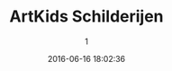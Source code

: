 ---
index: 294
title: "ArtKids Schilderijen"
subtitle: ""
author: 1
date: "2016-06-16 18:02:36"
date_gmt: "2016-06-16 16:02:36"
excerpt: ""
content: "<h2><i class=\"fa fa-child\"> </i> ArtKids Schilderijen <span class=\"has-text-calm is-size-4\">Beeldende Onschuld</span></h2>\r\n<p>Elk kind tekent en elk kind houdt van schilderen. Wanneer onze kinderen tekenen en hun werk aan ons presenteren, werpen wij vaak een vluchtige blik en geven een snel compliment voor het goede werk. Echter de waarheid is dat, diep in ons hart, we de ware Schoonheid van de kindertekening over het hoofd zien tot we dezelfde tekening geschilderd zien. Draw2Paint is Stichting ArtKids manier om de verborgen Schoonheid in elke kindertekening te onthullen. De simpele tekeningen wordt getransformeerd naar een professionele schilderij met behulp van Olie- of Waterverf. Daarbij moet vermeld worden dat de EXACTE vormen en uiterlijkheden can de tekening gevolgd moeten worden, zodat uw kind zijn/haar werk herkend in 1 oog opzicht.</p>\r\n\r\n<p>Stichting ArtKids Foundation werkt met kinderen van 3 tot 8 jaar oud, wiens tekeningen nog steeds simpel en onschuldig zijn.</p>\r\n\r\n<p>Wij werken met Scholen en Initiatieven waar veel kinderen bij betrokken zijn.</p>\r\n\r\n<p>Contacteer ons voor een Draw2Paint samenwerking.</p>"
status: "publish"
comment_status: "closed"
name: "artkids-schilderijen"
modified: "2018-03-11 01:18:31"
modified_gmt: "2018-03-10 23:18:31"
content_filtered: ""
parent: 0
guid: "//www.artkidsfoundation.org/?page_id=294"
type: "page"
comment_count: 0
categories: []
tags: []
---
